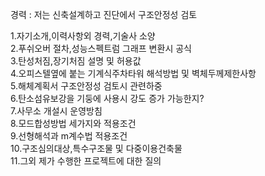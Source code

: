 경력 : 저는 신축설계하고 진단에서 구조안정성 검토

1.자기소개,이력사항외 경력,기술사 소양  
2.푸쉬오버 절차,성능스펙트럼 그래프 변환시 공식  
3.탄성처짐,장기처짐 설명 및 허용값  
4.오피스텔옆에 붙는 기계식주차타워 해석방법 및 벽체두께제한사항  
5.해체계획서 구조안정성 검토시 관련하중  
6.탄소섬유보강을 기둥에 사용시 강도 증가 가능한지?  
7.사무소 개설시 운영방침  
8.모드합성방법 세가지와 적용조건  
9.선형해석과 m계수법 적용조건  
10.구조심의대상,특수구조물 및 다중이용건축물  
11.그외 제가 수행한 프로젝트에 대한 질의